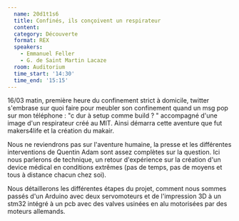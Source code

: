 ```yaml
---
  name: 20d1t1s6
  title: Confinés, ils conçoivent un respirateur
  content:
  category: Découverte
  format: REX
  speakers: 
    - Emmanuel Feller
    - G. de Saint Martin Lacaze
  room: Auditorium
  time_start: '14:30'
  time_end: '15:15'
---
```

16/03 matin, première heure du confinement strict à domicile, twitter s'embrase sur quoi faire pour meubler son confinement quand un msg pop sur mon téléphone : "c dur à setup comme build ? " accompagné d'une image d'un respirateur créé au MIT. Ainsi démarra cette aventure que fut makers4life et la création du makair.

Nous ne reviendrons pas sur l'aventure humaine, la presse et les différentes interventions de Quentin Adam sont assez complètes sur la question. Ici nous parlerons de technique, un retour d'expérience sur la création d'un device médical en conditions extrêmes (pas de temps, pas de moyens et tous à distance chacun chez soi).

Nous détaillerons les différentes étapes du projet, comment nous sommes passés d'un Arduino avec deux servomoteurs et de l'impression 3D à un stm32 intégré à un pcb avec des valves usinées en alu motorisées par des moteurs allemands.
